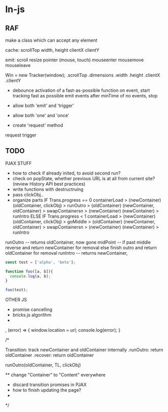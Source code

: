 # ln-js

## RAF

make a class which can accept any element

cache:
    scrollTop
    width, height
    clientX
    clientY

emit:
    scroll
    resize
    pointer (mouse, touch)
        mouseenter
        mousemove
        mouseleave

Win = new Tracker(window);
    .scrollTop
    .dimensions
    .width
    .height
    .clientX
    .clientY

- debounce activation of a fast-as-possible function
    on event, start tracking fast as possible
        emit events
    after minTime of no events, stop

- allow both 'emit' and 'trigger'
- allow both 'one' and 'once'
- create 'request' method

request
trigger


## TODO

PJAX STUFF

- how to check if already inited, to avoid second run?
- check on popState, whether previous URL is at all from current site?
    (review History API best practices)
- write functions with destructruing
- pass clickObj..
- organize parts
    IF Trans.progress == 0
        containerLoad > (newContainer)
        (oldContainer, clickObj) > runOutro > (oldContainer)
        (newContainer, oldContainer) > swapContainersn > (newContainer)
        (newContainer) > runIntro
    ELSE IF Trans.progress < 1
        containerLoad > (newContainer)
        (oldContainer, clickObj) > goMiddle > (oldContainer)
        (newContainer, oldContainer) > swapContainersn > (newContainer)
        (newContainer) > runIntro

runOutro -- returns oldContainer, now gone
midPoint -- if past middle
                reverse and return newContainer for removal
            else
                finish outro and return oldContainer for removal
runIntro -- returns newContainer,

```js
const test = ['alpha', 'beta'];

function foo([a, b]){
  console.log(a, b);
}

foo(test);
```

OTHER JS

- promise cancelling
- bricks.js algorithm
-

, (error) => { window.location = url; console.log(error); }

/*

Transition: track newContainer and oldContainer internally
    .runOutro: return oldContainer
    .recover: return oldContainer

runOutro(oldContainer, TL, clickObj)


** change "Container" to "Content" everywhere

- discard transition promises in PJAX
- how to finish updating the page?
-


 */

